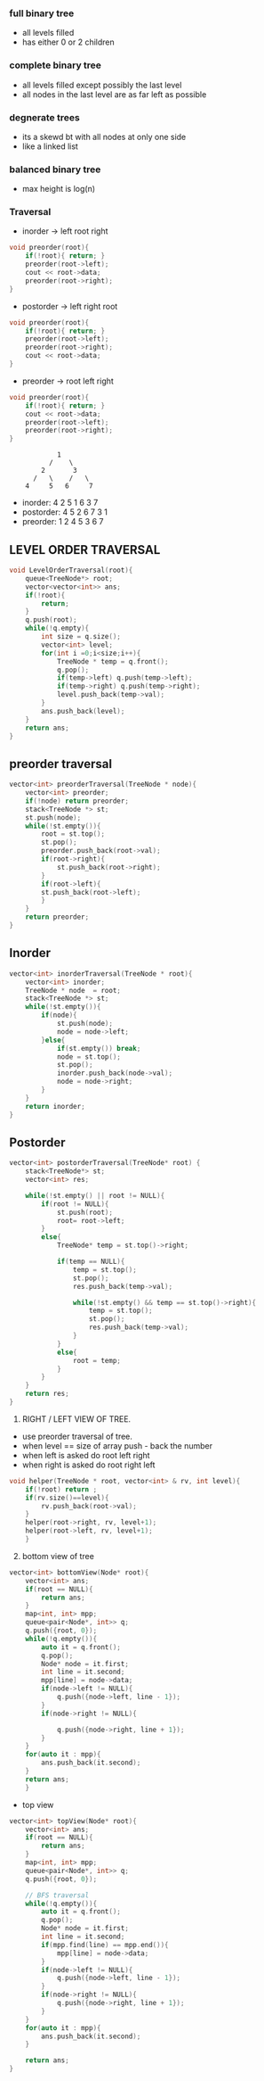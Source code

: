 ### full binary tree

- all levels filled
- has either 0 or 2 children

### complete binary tree

- all levels filled except possibly the last level
- all nodes in the last level are as far left as possible

### degnerate trees

- its a skewd bt with all nodes at only one side
- like a linked list

### balanced binary tree

- max height is log(n)

### Traversal

- inorder -> left root right

```cpp
void preorder(root){
    if(!root){ return; }
    preorder(root->left);
    cout << root->data;
    preorder(root->right);
}
```

- postorder -> left right root

```cpp
void preorder(root){
    if(!root){ return; }
    preorder(root->left);
    preorder(root->right);
    cout << root->data;
}
```

- preorder -> root left right

```cpp
void preorder(root){
    if(!root){ return; }
    cout << root->data;
    preorder(root->left);
    preorder(root->right);
}
```

```
            1
          /    \
        2       3
      /   \    /   \
    4     5   6     7
```

- inorder: 4 2 5 1 6 3 7
- postorder: 4 5 2 6 7 3 1
- preorder: 1 2 4 5 3 6 7

## LEVEL ORDER TRAVERSAL

```cpp
void LevelOrderTraversal(root){
    queue<TreeNode*> root;
    vector<vector<int>> ans;
    if(!root){
        return;
    }
    q.push(root);
    while(!q.empty){
        int size = q.size();
        vector<int> level;
        for(int i =0;i<size;i++){
            TreeNode * temp = q.front();
            q.pop();
            if(temp->left) q.push(temp->left);
            if(temp->right) q.push(temp->right);
            level.push_back(temp->val);
        }
        ans.push_back(level);
    }
    return ans;
}
```

## preorder traversal

```cpp
vector<int> preorderTraversal(TreeNode * node){
    vector<int> preorder;
    if(!node) return preorder;
    stack<TreeNode *> st;
    st.push(node);
    while(!st.empty()){
        root = st.top();
        st.pop();
        preorder.push_back(root->val);
        if(root->right){
            st.push_back(root->right);
        }
        if(root->left){
        st.push_back(root->left);
        }
    }
    return preorder;
}
```

## Inorder

```cpp
vector<int> inorderTraversal(TreeNode * root){
    vector<int> inorder;
    TreeNode * node  = root;
    stack<TreeNode *> st;
    while(!st.empty()){
        if(node){
            st.push(node);
            node = node->left;
        }else{
            if(st.empty()) break;
            node = st.top();
            st.pop();
            inorder.push_back(node->val);
            node = node->right;
        }
    }
    return inorder;
}
```

## Postorder

```cpp
vector<int> postorderTraversal(TreeNode* root) {
    stack<TreeNode*> st;
    vector<int> res;

    while(!st.empty() || root != NULL){
        if(root != NULL){
            st.push(root);
            root= root->left;
        }
        else{
            TreeNode* temp = st.top()->right;

            if(temp == NULL){
                temp = st.top();
                st.pop();
                res.push_back(temp->val);

                while(!st.empty() && temp == st.top()->right){
                    temp = st.top();
                    st.pop();
                    res.push_back(temp->val);
                }
            }
            else{
                root = temp;
            }
        }
    }
    return res;
}
```

1. RIGHT / LEFT VIEW OF TREE.

- use preorder traversal of tree.
- when level == size of array push - back the number
- when left is asked do root left right
- when right is asked do root right left

```cpp
void helper(TreeNode * root, vector<int> & rv, int level){
    if(!root) return ;
    if(rv.size()==level){
        rv.push_back(root->val);
    }
    helper(root->right, rv, level+1);
    helper(root->left, rv, level+1);
    }
```

2. bottom view of tree

```cpp
vector<int> bottomView(Node* root){
    vector<int> ans;
    if(root == NULL){
        return ans;
    }
    map<int, int> mpp;
    queue<pair<Node*, int>> q;
    q.push({root, 0});
    while(!q.empty()){
        auto it = q.front();
        q.pop();
        Node* node = it.first;
        int line = it.second;
        mpp[line] = node->data;
        if(node->left != NULL){
            q.push({node->left, line - 1});
        }
        if(node->right != NULL){

            q.push({node->right, line + 1});
        }
    }
    for(auto it : mpp){
        ans.push_back(it.second);
    }
    return ans;
    }
```

- top view

```cpp
vector<int> topView(Node* root){
    vector<int> ans;
    if(root == NULL){
        return ans;
    }
    map<int, int> mpp;
    queue<pair<Node*, int>> q;
    q.push({root, 0});

    // BFS traversal
    while(!q.empty()){
        auto it = q.front();
        q.pop();
        Node* node = it.first;
        int line = it.second;
        if(mpp.find(line) == mpp.end()){
            mpp[line] = node->data;
        }
        if(node->left != NULL){
            q.push({node->left, line - 1});
        }
        if(node->right != NULL){
            q.push({node->right, line + 1});
        }
    }
    for(auto it : mpp){
        ans.push_back(it.second);
    }

    return ans;
}
```
